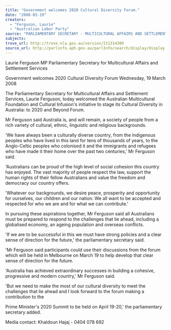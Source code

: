 ```yaml
---
title: "Government welcomes 2020 Cultural Diversity Forum."
date: "2008-03-19"
creators:
  - "Ferguson, Laurie"
  - "Australian Labor Party"
source: "PARLIAMENTARY SECRETARY - MULTICULTURAL AFFAIRS AND SETTLEMENT SERVICES"
subjects:
trove_url: http://trove.nla.gov.au/version/211314309
source_url: http://parlinfo.aph.gov.au/parlInfo/search/display/display.w3p;query=Id%3A%22media/pressrel/JW8Q6%22
---
```


 

 Laurie Ferguson MP  Parliamentary Secretary for Multicultural Affairs and Settlement Services 

 

 Government welcomes 2020 Cultural  Diversity Forum  Wednesday, 19 March 2008 

 The Parliamentary Secretary for Multicultural Affairs and Settlement Services,  Laurie Ferguson, today welcomed the Australian Multicultural Foundation and  Cultural Infusion's initiative to stage its Cultural Diversity in Australia: to 2020  and Beyond Forum. 

 Mr Ferguson said Australia is, and will remain, a society of people from a rich  variety of cultural, ethnic, linguistic and religious backgrounds. 

 'We have always been a culturally diverse country, from the Indigenous  peoples who have lived in this land for tens of thousands of years, to the  Anglo-Celtic peoples who colonised it and the immigrants and refugees who  have made it their home over the past two centuries,' Mr Ferguson said. 

 'Australians can be proud of the high level of social cohesion this country has  enjoyed. The vast majority of people respect the law, support the human  rights of their fellow Australians and value the freedom and democracy our  country offers.  

 'Whatever our backgrounds, we desire peace, prosperity and opportunity for  ourselves, our children and our nation. We all want to be accepted and  respected for who we are and for what we can contribute.' 

 In pursuing these aspirations together, Mr Ferguson said all Australians must  be prepared to respond to the challenges that lie ahead, including a  globalised economy, an ageing population and overseas conflicts. 

 'If we are to be successful in this we must have strong policies and a clear  sense of direction for the future,' the parliamentary secretary said. 

 'Mr Ferguson said participants could use their discussions from the forum  which will be held in Melbourne on March 19 to help develop that clear sense  of direction for the future.  

 'Australia has achieved extraordinary successes in building a cohesive,  progressive and modern country,' Mr Ferguson said. 

 'But we need to make the most of our cultural diversity to meet the challenges  that lie ahead and I look forward to the forum making a contribution to the 

 Prime Minister's 2020 Summit to be held on April 19-20,' the parliamentary  secretary added. 

 Media contact: Khaldoun Hajaj - 0404 078 692 

 

